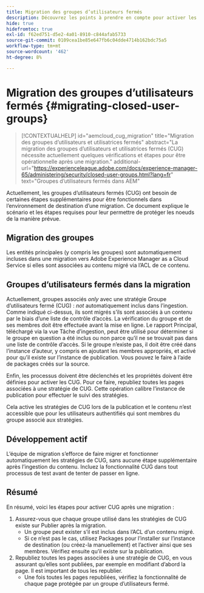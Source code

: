 ```yaml
---
title: Migration des groupes d’utilisateurs fermés
description: Découvrez les points à prendre en compte pour activer les groupes d’utilisateurs fermés après la migration de contenu vers Adobe Experience Manager as a Cloud Service.
hide: true
hidefromtoc: true
exl-id: f62ed751-d5e2-4a01-8910-c844afab5733
source-git-commit: 0109cea1be85e647fb6c04dde4714b162bdc75a5
workflow-type: tm+mt
source-wordcount: '462'
ht-degree: 8%

---
```


# Migration des groupes d’utilisateurs fermés {#migrating-closed-user-groups}

>[!CONTEXTUALHELP]
>id="aemcloud_cug_migration"
>title="Migration des groupes d’utilisateurs et utilisatrices fermés"
>abstract="La migration des groupes d’utilisateurs et utilisatrices fermés (CUG) nécessite actuellement quelques vérifications et étapes pour être opérationnelle après une migration."
>additional-url="https://experienceleague.adobe.com/docs/experience-manager-65/administering/security/closed-user-groups.html?lang=fr" text="Groupes d’utilisateurs fermés dans AEM"

Actuellement, les groupes d’utilisateurs fermés (CUG) ont besoin de certaines étapes supplémentaires pour être fonctionnels dans l’environnement de destination d’une migration. Ce document explique le scénario et les étapes requises pour leur permettre de protéger les noeuds de la manière prévue.

## Migration des groupes

Les entités principales (y compris les groupes) sont automatiquement incluses dans une migration vers Adobe Experience Manager as a Cloud Service si elles sont associées au contenu migré via l’ACL de ce contenu.

## Groupes d’utilisateurs fermés dans la migration

Actuellement, groupes associés *only* avec une stratégie Groupe d’utilisateurs fermé (CUG) : *not* automatiquement inclus dans l’ingestion. Comme indiqué ci-dessus, ils sont migrés s’ils sont associés à un contenu par le biais d’une liste de contrôle d’accès. La vérification du groupe et de ses membres doit être effectuée avant la mise en ligne. Le rapport Principal, téléchargé via la vue Tâche d’ingestion, peut être utilisé pour déterminer si le groupe en question a été inclus ou non parce qu’il ne se trouvait pas dans une liste de contrôle d’accès. Si le groupe n’existe pas, il doit être créé dans l’instance d’auteur, y compris en ajoutant les membres appropriés, et activé pour qu’il existe sur l’instance de publication. Vous pouvez le faire à l’aide de packages créés sur la source.

Enfin, les processus doivent être déclenchés et les propriétés doivent être définies pour activer les CUG. Pour ce faire, republiez toutes les pages associées à une stratégie de CUG. Cette opération calibre l’instance de publication pour effectuer le suivi des stratégies.

Cela active les stratégies de CUG lors de la publication et le contenu n’est accessible que pour les utilisateurs authentifiés qui sont membres du groupe associé aux stratégies.

## Développement actif

L’équipe de migration s’efforce de faire migrer et fonctionner automatiquement les stratégies de CUG, sans aucune étape supplémentaire après l’ingestion du contenu.
Incluez la fonctionnalité CUG dans tout processus de test avant de tenter de passer en ligne.

## Résumé

En résumé, voici les étapes pour activer CUG après une migration :

1. Assurez-vous que chaque groupe utilisé dans les stratégies de CUG existe sur Publier après la migration.
   - Un groupe peut exister s’il est inclus dans l’ACL d’un contenu migré.
   - Si ce n’est pas le cas, utilisez Packages pour l’installer sur l’instance de destination (ou créez-la manuellement) et l’activer ainsi que ses membres. Vérifiez ensuite qu’il existe sur la publication.
1. Republiez toutes les pages associées à une stratégie de CUG, en vous assurant qu’elles sont publiées, par exemple en modifiant d’abord la page. Il est important de tous les republier.
   - Une fois toutes les pages republiées, vérifiez la fonctionnalité de chaque page protégée par un groupe d’utilisateurs fermé.
